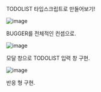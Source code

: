 TODOLIST 타입스크립트로 만들어보기!

![image](https://github.com/pigrok/Lv1-TS-Todolist/assets/129926477/09a4bd79-bf8d-49ea-9d9c-b9086bd2417f)


BUGGER를 전체적인 컨셉으로.


![image](https://github.com/pigrok/Lv1-TS-Todolist/assets/129926477/db2abf9d-c085-40a7-957e-b9fdad9f6818)


모달 창으로 TODOLIST 입력 창 구현.


![image](https://github.com/pigrok/Lv1-TS-Todolist/assets/129926477/59faa36f-f234-4f79-9dc2-ea60b663e35b)


반응 형 구현.
